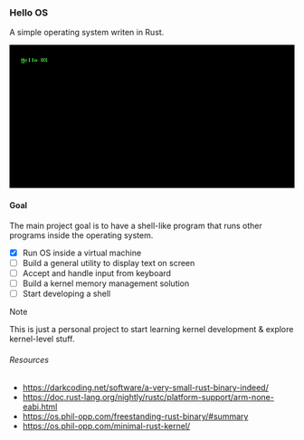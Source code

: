 ### Hello OS

A simple operating system writen in Rust.

![Hello OS](assets/hello_os.png)

#### Goal

The main project goal is to have a shell-like program that runs other programs inside the operating system.

- [x] Run OS inside a virtual machine
- [ ] Build a general utility to display text on screen
- [ ] Accept and handle input from keyboard
- [ ] Build a kernel memory management solution
- [ ] Start developing a shell

> [!NOTE]
> This is just a personal project to start learning kernel development & explore kernel-level stuff.

###### Resources

- https://darkcoding.net/software/a-very-small-rust-binary-indeed/
- https://doc.rust-lang.org/nightly/rustc/platform-support/arm-none-eabi.html
- https://os.phil-opp.com/freestanding-rust-binary/#summary
- https://os.phil-opp.com/minimal-rust-kernel/
